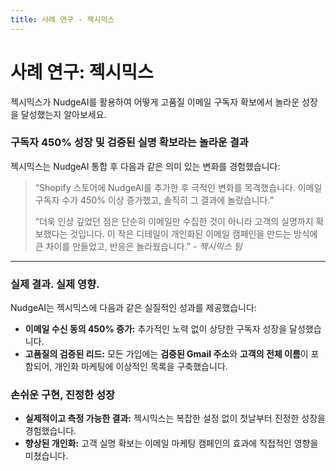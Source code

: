 ```yaml
---
title: 사례 연구 - 젝시믹스
---
```


# 사례 연구: 젝시믹스

젝시믹스가 NudgeAI를 활용하여 어떻게 고품질 이메일 구독자 확보에서 놀라운 성장을 달성했는지 알아보세요.

### 구독자 450% 성장 및 검증된 실명 확보라는 놀라운 결과

젝시믹스는 NudgeAI 통합 후 다음과 같은 의미 있는 변화를 경험했습니다:

> “Shopify 스토어에 NudgeAI를 추가한 후 극적인 변화를 목격했습니다. 이메일 구독자 수가 450% 이상 증가했고, 솔직히 그 결과에 놀랐습니다.”
>
> “더욱 인상 깊었던 점은 단순히 이메일만 수집한 것이 아니라 고객의 실명까지 확보했다는 것입니다. 이 작은 디테일이 개인화된 이메일 캠페인을 만드는 방식에 큰 차이를 만들었고, 반응은 놀라웠습니다.”
> \- *젝시믹스 팀*

---

### 실제 결과. 실제 영향.

NudgeAI는 젝시믹스에 다음과 같은 실질적인 성과를 제공했습니다:

*   **이메일 수신 동의 450% 증가:** 추가적인 노력 없이 상당한 구독자 성장을 달성했습니다.
*   **고품질의 검증된 리드:** 모든 가입에는 **검증된 Gmail 주소**와 **고객의 전체 이름**이 포함되어, 개인화 마케팅에 이상적인 목록을 구축했습니다.

### 손쉬운 구현, 진정한 성장

*   **실제적이고 측정 가능한 결과:** 젝시믹스는 복잡한 설정 없이 첫날부터 진정한 성장을 경험했습니다.
*   **향상된 개인화:** 고객 실명 확보는 이메일 마케팅 캠페인의 효과에 직접적인 영향을 미쳤습니다. 
